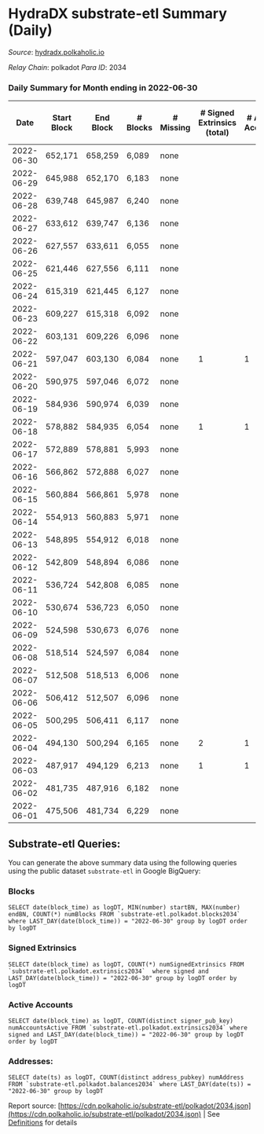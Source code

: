 # HydraDX substrate-etl Summary (Daily)

_Source_: [hydradx.polkaholic.io](https://hydradx.polkaholic.io)

*Relay Chain*: polkadot
*Para ID*: 2034



### Daily Summary for Month ending in 2022-06-30


| Date | Start Block | End Block | # Blocks | # Missing | # Signed Extrinsics (total) | # Active Accounts | # Addresses with Balances | # Events | # Transfers | # XCM Transfers In | # XCM Transfers Out |
| ---- | ----------- | --------- | -------- | --------- | --------------------------- | ----------------- | ------------------------- | -------- | ----------- | ------------------ | ------------------- |
| 2022-06-30 | 652,171 | 658,259 | 6,089 | none  |  |  | 32 | 18,272 |   |   |   |
| 2022-06-29 | 645,988 | 652,170 | 6,183 | none  |  |  | 32 | 18,557 |   |   |   |
| 2022-06-28 | 639,748 | 645,987 | 6,240 | none  |  |  | 32 | 18,725 |   |   |   |
| 2022-06-27 | 633,612 | 639,747 | 6,136 | none  |  |  | 32 | 18,413 |   |   |   |
| 2022-06-26 | 627,557 | 633,611 | 6,055 | none  |  |  | 32 | 18,171 |   |   |   |
| 2022-06-25 | 621,446 | 627,556 | 6,111 | none  |  |  | 32 | 18,341 |   |   |   |
| 2022-06-24 | 615,319 | 621,445 | 6,127 | none  |  |  | 32 | 18,386 |   |   |   |
| 2022-06-23 | 609,227 | 615,318 | 6,092 | none  |  |  | 32 | 18,281 |   |   |   |
| 2022-06-22 | 603,131 | 609,226 | 6,096 | none  |  |  | 32 | 18,296 |   |   |   |
| 2022-06-21 | 597,047 | 603,130 | 6,084 | none  | 1 | 1 | 32 | 18,261 |   |   |   |
| 2022-06-20 | 590,975 | 597,046 | 6,072 | none  |  |  | 32 | 18,221 |   |   |   |
| 2022-06-19 | 584,936 | 590,974 | 6,039 | none  |  |  | 32 | 18,122 |   |   |   |
| 2022-06-18 | 578,882 | 584,935 | 6,054 | none  | 1 | 1 | 32 | 18,174 |   |   |   |
| 2022-06-17 | 572,889 | 578,881 | 5,993 | none  |  |  | 32 | 17,984 |   |   |   |
| 2022-06-16 | 566,862 | 572,888 | 6,027 | none  |  |  | 32 | 18,086 |   |   |   |
| 2022-06-15 | 560,884 | 566,861 | 5,978 | none  |  |  | 32 | 17,942 |   |   |   |
| 2022-06-14 | 554,913 | 560,883 | 5,971 | none  |  |  | 32 | 17,918 |   |   |   |
| 2022-06-13 | 548,895 | 554,912 | 6,018 | none  |  |  | 32 | 18,059 |   |   |   |
| 2022-06-12 | 542,809 | 548,894 | 6,086 | none  |  |  | 32 | 18,263 |   |   |   |
| 2022-06-11 | 536,724 | 542,808 | 6,085 | none  |  |  | 32 | 18,263 |   |   |   |
| 2022-06-10 | 530,674 | 536,723 | 6,050 | none  |  |  | 32 | 18,155 |   |   |   |
| 2022-06-09 | 524,598 | 530,673 | 6,076 | none  |  |  | 32 | 18,233 |   |   |   |
| 2022-06-08 | 518,514 | 524,597 | 6,084 | none  |  |  | 32 | 18,257 |   |   |   |
| 2022-06-07 | 512,508 | 518,513 | 6,006 | none  |  |  | 32 | 18,026 |   |   |   |
| 2022-06-06 | 506,412 | 512,507 | 6,096 | none  |  |  | 32 | 18,293 |   |   |   |
| 2022-06-05 | 500,295 | 506,411 | 6,117 | none  |  |  | 32 | 18,357 |   |   |   |
| 2022-06-04 | 494,130 | 500,294 | 6,165 | none  | 2 | 1 | 32 | 18,511 |   |   |   |
| 2022-06-03 | 487,917 | 494,129 | 6,213 | none  | 1 | 1 | 32 | 18,648 |   |   |   |
| 2022-06-02 | 481,735 | 487,916 | 6,182 | none  |  |  | 32 | 18,551 |   |   |   |
| 2022-06-01 | 475,506 | 481,734 | 6,229 | none  |  |  | 32 | 18,692 |   |   |   |

## Substrate-etl Queries:
You can generate the above summary data using the following queries using the public dataset `substrate-etl` in Google BigQuery:


### Blocks
```
SELECT date(block_time) as logDT, MIN(number) startBN, MAX(number) endBN, COUNT(*) numBlocks FROM `substrate-etl.polkadot.blocks2034`  where LAST_DAY(date(block_time)) = "2022-06-30" group by logDT order by logDT
```


### Signed Extrinsics
```
SELECT date(block_time) as logDT, COUNT(*) numSignedExtrinsics FROM `substrate-etl.polkadot.extrinsics2034`  where signed and LAST_DAY(date(block_time)) = "2022-06-30" group by logDT order by logDT
```


### Active Accounts
```
SELECT date(block_time) as logDT, COUNT(distinct signer_pub_key) numAccountsActive FROM `substrate-etl.polkadot.extrinsics2034` where signed and LAST_DAY(date(block_time)) = "2022-06-30" group by logDT order by logDT
```


### Addresses:
```
SELECT date(ts) as logDT, COUNT(distinct address_pubkey) numAddress FROM `substrate-etl.polkadot.balances2034` where LAST_DAY(date(ts)) = "2022-06-30" group by logDT
```



Report source: [https://cdn.polkaholic.io/substrate-etl/polkadot/2034.json](https://cdn.polkaholic.io/substrate-etl/polkadot/2034.json) | See [Definitions](/DEFINITIONS.md) for details
